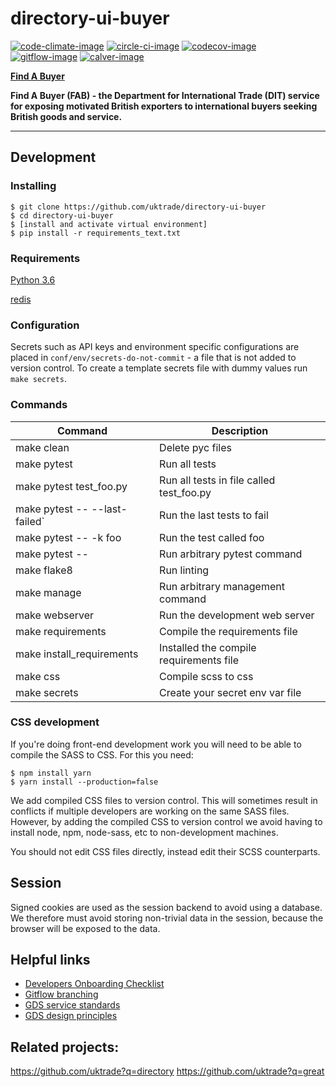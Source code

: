 # directory-ui-buyer

[![code-climate-image]][code-climate]
[![circle-ci-image]][circle-ci]
[![codecov-image]][codecov]
[![gitflow-image]][gitflow]
[![calver-image]][calver]

**[Find A Buyer](https://www.great.gov.uk/find-a-buyer/)**

**Find A Buyer (FAB) - the Department for International Trade (DIT) service for exposing motivated British exporters to international buyers seeking British goods and service.**

---

## Development

### Installing
    $ git clone https://github.com/uktrade/directory-ui-buyer
    $ cd directory-ui-buyer
    $ [install and activate virtual environment]
    $ pip install -r requirements_text.txt

### Requirements

[Python 3.6](https://www.python.org/downloads/release/python-366/)

[redis](https://redis.io/)

### Configuration

Secrets such as API keys and environment specific configurations are placed in `conf/env/secrets-do-not-commit` - a file that is not added to version control. To create a template secrets file with dummy values run `make secrets`.

### Commands

| Command                       | Description |
| ----------------------------- | ------------|
| make clean                    | Delete pyc files |
| make pytest                   | Run all tests |
| make pytest test_foo.py       | Run all tests in file called test_foo.py |
| make pytest -- --last-failed` | Run the last tests to fail |
| make pytest -- -k foo         | Run the test called foo |
| make pytest -- <foo>          | Run arbitrary pytest command |
| make flake8                   | Run linting |
| make manage <foo>             | Run arbitrary management command |
| make webserver                | Run the development web server |
| make requirements             | Compile the requirements file |
| make install_requirements     | Installed the compile requirements file |
| make css                      | Compile scss to css |
| make secrets                  | Create your secret env var file |


### CSS development
If you're doing front-end development work you will need to be able to compile the SASS to CSS. For this you need:

    $ npm install yarn
    $ yarn install --production=false

We add compiled CSS files to version control. This will sometimes result in conflicts if multiple developers are working on the same SASS files. However, by adding the compiled CSS to version control we avoid having to install node, npm, node-sass, etc to non-development machines.

You should not edit CSS files directly, instead edit their SCSS counterparts.

## Session

Signed cookies are used as the session backend to avoid using a database. We therefore must avoid storing non-trivial data in the session, because the browser will be exposed to the data.

## Helpful links
* [Developers Onboarding Checklist](https://uktrade.atlassian.net/wiki/spaces/ED/pages/32243946/Developers+onboarding+checklist)
* [Gitflow branching](https://uktrade.atlassian.net/wiki/spaces/ED/pages/737182153/Gitflow+and+releases)
* [GDS service standards](https://www.gov.uk/service-manual/service-standard)
* [GDS design principles](https://www.gov.uk/design-principles)

## Related projects:
https://github.com/uktrade?q=directory
https://github.com/uktrade?q=great


[code-climate-image]: https://codeclimate.com/github/uktrade/directory-ui-buyer/badges/issue_count.svg
[code-climate]: https://codeclimate.com/github/uktrade/directory-ui-buyer

[circle-ci-image]: https://circleci.com/gh/uktrade/directory-ui-buyer/tree/develop.svg?style=svg
[circle-ci]: https://circleci.com/gh/uktrade/directory-ui-buyer/tree/develop

[codecov-image]: https://codecov.io/gh/uktrade/directory-ui-buyer/branch/develop/graph/badge.svg
[codecov]: https://codecov.io/gh/uktrade/directory-ui-buyer

[gitflow-image]: https://img.shields.io/badge/Branching%20strategy-gitflow-5FBB1C.svg
[gitflow]: https://www.atlassian.com/git/tutorials/comparing-workflows/gitflow-workflow

[calver-image]: https://img.shields.io/badge/Versioning%20strategy-CalVer-5FBB1C.svg
[calver]: https://calver.org

